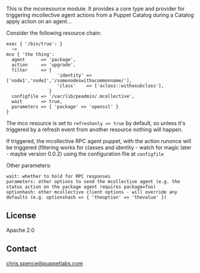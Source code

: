 This is the mcoresource module. It provides a core type and provider for triggering mcollective agent actions from a Puppet Catalog during a Catalog apply action on an agent...

Consider the following resource chain:

    exec { '/bin/true': }
      ~>
    mco { 'the thing':
      agent      => 'package',
      action     => 'upgrade',
      filter     => { 
                       'identity' => ['node1','node2','/somenodeswithacommonname/'],
                       'class'    => ['aclass::withasubclass'],
                    }          
      configfile => '/var/lib/peadmin/.mcollective',
      wait       => true,
      parameters => { 'package' => 'openssl' }
    }

The mco resource is set to `refreshonly => true` by default, so unless it's triggered by a refresh event from another resource nothing will happen.

If triggered, the mcollective RPC agent puppet, with the action runonce will be triggered (filtering works for classes and identity - watch for magic later - maybe version 0.0.2) using the configuration file at `configfile`

Other parameters:

    wait: whether to hold for RPC responses
    parameters: other options to send the mcollective agent (e.g. the status action on the package agent requires package=foo)
    optionhash: other mcollective client options - will override any defaults (e.g. optionshash => { 'theoption' => 'thevalue' })


License
-------
Apache 2.0

Contact
-------
chris.spence@puppetlabs.com

